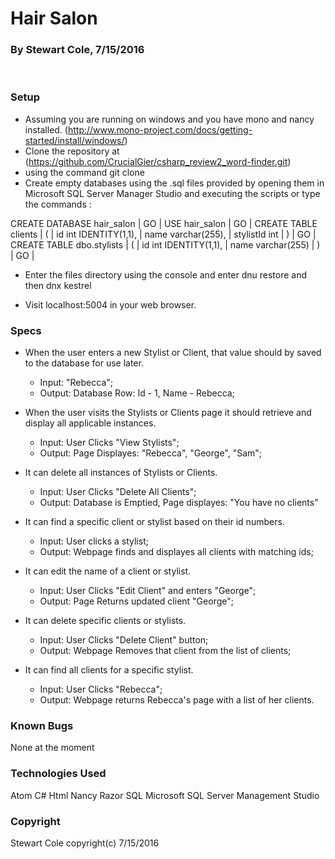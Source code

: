 # Hair Salon
### By Stewart Cole, 7/15/2016 ###
<br>

### Setup

* Assuming you are running on windows and you have mono and nancy installed. (http://www.mono-project.com/docs/getting-started/install/windows/)
* Clone the repository at
(https://github.com/CrucialGier/csharp_review2_word-finder.git)
* using the command git clone
* Create empty databases using the .sql files provided by opening them in Microsoft SQL Server Manager Studio and executing the scripts or type the commands :

CREATE DATABASE hair_salon |
GO |
USE hair_salon |
GO |
CREATE TABLE clients |
( |
	id int IDENTITY(1,1), |
	name varchar(255), |
  stylistId int |
) |
GO |
CREATE TABLE dbo.stylists |
( |
	id int IDENTITY(1,1), |
	name varchar(255) |
) |
GO |

* Enter the files directory using the console and enter dnu restore and then dnx kestrel

* Visit localhost:5004 in your web browser.


### Specs

* When the user enters a new Stylist or Client, that value should by saved to the database for use later.
   * Input: "Rebecca";
   * Output: Database Row: Id - 1, Name - Rebecca;


* When the user visits the Stylists or Clients page it should retrieve and display all applicable instances.
  * Input: User Clicks "View Stylists";
  * Output: Page Displayes: "Rebecca", "George", "Sam";


* It can delete all instances of Stylists or Clients.
  * Input: User Clicks "Delete All Clients";
  * Output: Database is Emptied, Page displayes: "You have no clients"


* It can find a specific client or stylist based on their id numbers.
  * Input: User clicks a stylist;
  * Output: Webpage finds and displayes all clients with matching ids;


* It can edit the name of a client or stylist.
  * Input: User Clicks "Edit Client" and enters "George";
  * Output: Page Returns updated client "George";


* It can delete specific clients or stylists.
  * Input: User Clicks "Delete Client" button;
  * Output: Webpage Removes that client from the list of clients;


* It can find all clients for a specific stylist.
  * Input: User Clicks "Rebecca";
  * Output: Webpage returns Rebecca's page with a list of her clients.

### Known Bugs

None at the moment

### Technologies Used

Atom
C#
Html
Nancy
Razor
SQL
Microsoft SQL Server Management Studio

### Copyright

Stewart Cole copyright(c) 7/15/2016
